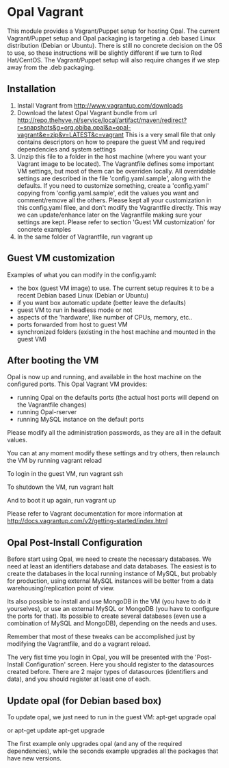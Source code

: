 # Opal Vagrant

This module provides a Vagrant/Puppet setup for hosting Opal.
The current Vagrant/Puppet setup and Opal packaging is targeting a .deb based Linux distribution (Debian or Ubuntu).
There is still no concrete decision on the OS to use, so these instructions will be slightly different if we turn to Red Hat/CentOS.
The Vagrant/Puppet setup will also require changes if we step away from the .deb packaging.

## Installation

1. Install Vagrant from
    http://www.vagrantup.com/downloads
2. Download the latest Opal Vagrant bundle from url
    http://repo.thehyve.nl/service/local/artifact/maven/redirect?r=snapshots&g=org.obiba.opal&a=opal-vagrant&e=zip&v=LATEST&c=vagrant
This is a very small file that only contains descriptors on how to prepare the guest VM and required dependencies and system settings
3. Unzip this file to a folder in the host machine (where you want your Vagrant image to be located).
The Vagrantfile defines some important VM settings, but most of them can be overriden locally.
All overridable settings are described in the file 'config.yaml.sample', along with the defaults.
If you need to customize something, create a 'config.yaml' copying from 'config.yaml.sample', edit the values you want and comment/remove all the others.
Please kept all your customization in this config.yaml filee, and don't modify the Vagrantfile directly.
This way we can update/enhance later on the Vagrantfile making sure your settings are kept.
Please refer to section 'Guest VM customization' for concrete examples
4. In the same folder of Vagrantfile, run
    vagrant up


## Guest VM customization

Examples of what you can modify in the config.yaml:
* the box (guest VM image) to use. The current setup requires it to be a recent Debian based Linux (Debian or Ubuntu)
* if you want box automatic update (better leave the defaults)
* guest VM to run in headless mode or not
* aspects of the 'hardware', like number of CPUs, memory, etc..
* ports forwarded from host to guest VM
* synchronized folders (existing in the host machine and mounted in the guest VM)

## After booting the VM

Opal is now up and running, and available in the host machine on the configured ports.
This Opal Vagrant VM provides:
* running Opal on the defaults ports (the actual host ports will depend on the Vagrantfile changes)
* running Opal-rserver
* running MySQL instance on the default ports

Please modify all the administration passwords, as they are all in the default values.

You can at any moment modify these settings and try others, then relaunch the VM by running
    vagrant reload

To login in the guest VM, run
    vagrant ssh

To shutdown the VM, run
    vagrant halt

And to boot it up again, run
    vagrant up

Please refer to Vagrant documentation for more information at  
    http://docs.vagrantup.com/v2/getting-started/index.html

## Opal Post-Install Configuration

Before start using Opal, we need to create the necessary databases.
We need at least an identifiers database and data databases.
The easiest is to create the databases in the local running instance of MySQL, but probably for production,
using external MySQL instances will be better from a data warehousing/replication point of view.

Its also possible to install and use MongoDB in the VM (you have to do it yourselves),
or use an external MySQL or MongoDB (you have to configure the ports for that).
Its possible to create several databases (even use a combination of MySQL and MongoDB), depending on the needs and uses.

Remember that most of these tweaks can be accomplished just by modifying the Vagrantfile, and do a vagrant reload.

The very fist time you login in Opal, you will be presented with the 'Post-Install Configuration' screen.
Here you should register to the datasources created before.
There are 2 major types of datasources (identifiers and data), and you should register at least one of each.

## Update opal (for Debian based box)

To update opal, we just need to run in the guest VM:
    apt-get upgrade opal

or
    apt-get update
    apt-get upgrade

The first example only upgrades opal (and any of the required dependencies),
while the seconds example upgrades all the packages that have new versions.
